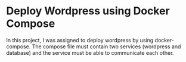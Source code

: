 # Deploy Wordpress using Docker Compose

In this project, I was assigned to deploy wordpress by using docker-compose. The compose file must contain two services (wordpress and database) and the service must be able to communicate each other.